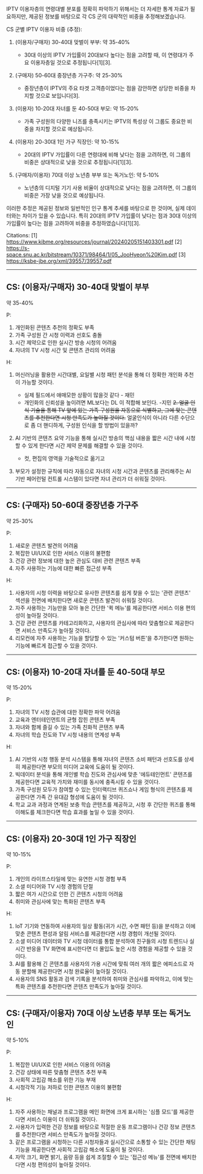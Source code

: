IPTV 이용자층의 연령대별 분포를 정확히 파악하기 위해서는 더 자세한 통계 자료가 필요하지만, 제공된 정보를 바탕으로 각 CS 군의 대략적인 비중을 추정해보겠습니다.

CS 군별 IPTV 이용자 비중 (추정):

1. (이용자/구매자) 30-40대 맞벌이 부부: 약 35-40%
   - 30대 이상의 IPTV 가입률이 20대보다 높다는 점을 고려할 때, 이 연령대가 주요 이용자층일 것으로 추정됩니다[1][3].

2. (구매자) 50-60대 중장년층 가구주: 약 25-30%
   - 중장년층이 IPTV의 주요 타겟 고객층이었다는 점을 감안하면 상당한 비중을 차지할 것으로 보입니다[3].

3. (이용자) 10-20대 자녀를 둔 40-50대 부모: 약 15-20%
   - 가족 구성원의 다양한 니즈를 충족시키는 IPTV의 특성상 이 그룹도 중요한 비중을 차지할 것으로 예상됩니다.

4. (이용자) 20-30대 1인 가구 직장인: 약 10-15%
   - 20대의 IPTV 가입률이 다른 연령대에 비해 낮다는 점을 고려하면, 이 그룹의 비중은 상대적으로 낮을 것으로 추정됩니다[1][3].

5. (구매자/이용자) 70대 이상 노년층 부부 또는 독거노인: 약 5-10%
   - 노년층의 디지털 기기 사용 비율이 상대적으로 낮다는 점을 고려하면, 이 그룹의 비중은 가장 낮을 것으로 예상됩니다.

이러한 추정은 제공된 정보와 일반적인 인구 통계 추세를 바탕으로 한 것이며, 실제 데이터와는 차이가 있을 수 있습니다. 특히 20대의 IPTV 가입률이 낮다는 점과 30대 이상의 가입률이 높다는 점을 고려하여 비중을 추정하였습니다[1][3].

Citations:
[1] https://www.kibme.org/resources/journal/20240205151403301.pdf
[2] https://s-space.snu.ac.kr/bitstream/10371/98464/1/05_JooHyeon%20Kim.pdf
[3] https://ksbe-jbe.org/xml/39557/39557.pdf


---

## CS: (이용자/구매자) 30-40대 맞벌이 부부 
약 35-40%

P:
1. 개인화된 콘텐츠 추천의 정확도 부족
2. 가족 구성원 간 시청 이력과 선호도 충돌
3. 시간 제약으로 인한 실시간 방송 시청의 어려움
4. 자녀의 TV 시청 시간 및 콘텐츠 관리의 어려움

H:
1. 머신러닝을 활용한 시간대별, 요일별 시청 패턴 분석을 통해 더 정확한 개인화 추천이 가능할 것이다.
	- 실제 필드에서 애매모한 상황이 많을것 같다 - 재민
	- 개인화의 신뢰성을 높이려면 ML보다는 DL 이 적합해 보인다. -지민
 ~~2. 얼굴 인식 기술을 통해 TV 앞에 있는 가족 구성원을 자동으로 식별하고, 그에 맞는 콘텐츠를 추천한다면 시청 만족도가 높아질 것이다.~~
	 얼굴인식이 아니라 다른 수단으로 좀 더 핸디하게, 구성원 인식을 할 방법이 있을까?

3. AI 기반의 콘텐츠 요약 기능을 통해 실시간 방송의 핵심 내용을 짧은 시간 내에 시청할 수 있게 한다면 시간 제약 문제를 해결할 수 있을 것이다.
	- 컷, 편집의 영역을 기술적으로 옮기고 

4. 부모가 설정한 규칙에 따라 자동으로 자녀의 시청 시간과 콘텐츠를 관리해주는 AI 기반 페어런털 컨트롤 시스템이 있다면 자녀 관리가 더 쉬워질 것이다.

---

## CS: (구매자) 50-60대 중장년층 가구주
약 25-30%

P:
1. 새로운 콘텐츠 발견의 어려움
2. 복잡한 UI/UX로 인한 서비스 이용의 불편함
3. 건강 관련 정보에 대한 높은 관심도 대비 관련 콘텐츠 부족
4. 자주 사용하는 기능에 대한 빠른 접근성 부족

H:
1. 사용자의 시청 이력을 바탕으로 유사한 콘텐츠를 쉽게 찾을 수 있는 '관련 콘텐츠' 섹션을 전면에 배치한다면 새로운 콘텐츠 발견이 쉬워질 것이다.
2. 자주 사용하는 기능만을 모아 놓은 간단한 '퀵 메뉴'를 제공한다면 서비스 이용 편의성이 높아질 것이다.
3. 건강 관련 콘텐츠를 카테고리화하고, 사용자의 관심사에 따라 맞춤형으로 제공한다면 서비스 만족도가 높아질 것이다.
4. 리모컨에 자주 사용하는 기능을 할당할 수 있는 '커스텀 버튼'을 추가한다면 원하는 기능에 빠르게 접근할 수 있을 것이다.

---

## CS: (이용자) 10-20대 자녀를 둔 40-50대 부모
약 15-20%

P:
1. 자녀의 TV 시청 습관에 대한 정확한 파악 어려움
2. 교육과 엔터테인먼트의 균형 잡힌 콘텐츠 부족
3. 자녀와 함께 즐길 수 있는 가족 친화적 콘텐츠 부족
4. 자녀의 학습 진도와 TV 시청 내용의 연계성 부족

H:
1. AI 기반의 시청 행동 분석 시스템을 통해 자녀의 콘텐츠 소비 패턴과 선호도를 상세히 제공한다면 부모의 미디어 교육에 도움이 될 것이다.
2. 빅데이터 분석을 통해 개인별 학습 진도와 관심사에 맞춘 '에듀테인먼트' 콘텐츠를 제공한다면 교육적 가치와 재미를 동시에 충족시킬 수 있을 것이다.
3. 가족 구성원 모두가 참여할 수 있는 인터랙티브 퀴즈쇼나 게임 형식의 콘텐츠를 제공한다면 가족 간 유대감 형성에 도움이 될 것이다.
4. 학교 교과 과정과 연계된 보충 학습 콘텐츠를 제공하고, 시청 후 간단한 퀴즈를 통해 이해도를 체크한다면 학습 효과를 높일 수 있을 것이다.

---

## CS: (이용자) 20-30대 1인 가구 직장인
약 10-15%

P:
1. 개인의 라이프스타일에 맞는 유연한 시청 경험 부족
2. 소셜 미디어와 TV 시청 경험의 단절
3. 짧은 여가 시간으로 인한 긴 콘텐츠 시청의 어려움
4. 취미와 관심사에 맞는 특화된 콘텐츠 부족

H:
1. IoT 기기와 연동하여 사용자의 일상 활동(귀가 시간, 수면 패턴 등)을 분석하고 이에 맞춘 콘텐츠 편성과 알림 서비스를 제공한다면 시청 경험이 개선될 것이다.
2. 소셜 미디어 데이터와 TV 시청 데이터를 통합 분석하여 친구들의 시청 트렌드나 실시간 반응을 TV 화면에 표시한다면 더 몰입도 높은 시청 경험을 제공할 수 있을 것이다.
3. AI를 활용해 긴 콘텐츠를 사용자의 가용 시간에 맞춰 여러 개의 짧은 에피소드로 자동 분할해 제공한다면 시청 완료율이 높아질 것이다.
4. 사용자의 SNS 활동과 검색 기록을 분석하여 취미와 관심사를 파악하고, 이에 맞는 특화 콘텐츠를 추천한다면 콘텐츠 만족도가 높아질 것이다.

---

## CS: (구매자/이용자) 70대 이상 노년층 부부 또는 독거노인
약 5-10%

P:
1. 복잡한 UI/UX로 인한 서비스 이용의 어려움
2. 건강 상태에 따른 맞춤형 콘텐츠 추천 부족
3. 사회적 고립감 해소를 위한 기능 부재
4. 시청각적 기능 저하로 인한 콘텐츠 이용의 불편함

H:
1. 자주 사용하는 채널과 프로그램을 메인 화면에 크게 표시하는 '심플 모드'를 제공한다면 서비스 이용이 더 쉬워질 것이다.
2. 사용자가 입력한 건강 정보를 바탕으로 적절한 운동 프로그램이나 건강 정보 콘텐츠를 추천한다면 서비스 만족도가 높아질 것이다.
3. 같은 프로그램을 시청하는 다른 시청자들과 실시간으로 소통할 수 있는 간단한 채팅 기능을 제공한다면 사회적 고립감 해소에 도움이 될 것이다.
4. 자막 크기, 화면 밝기, 음량 등을 쉽게 조절할 수 있는 '접근성 메뉴'를 전면에 배치한다면 시청 편의성이 높아질 것이다.